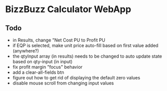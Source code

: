 # BizzBuzz Calculator WebApp

## Todo
- in Results, change "Net Cost PU to Profit PU
- if EQP is selected, make unit price auto-fill based on first value added (anywhere?)
- the qtyInput array (in results) needs to be changed to auto update state based on qty-input (in input)  
- fix profit margin "focus" behavior
- add a clear-all-fields btn
- figure out how to get rid of displaying the default zero values
- disable mouse scroll from changing input values